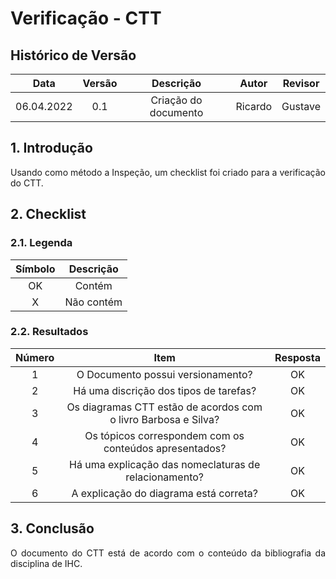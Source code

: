 # Verificação - CTT


## Histórico de Versão

|  Data  | Versão | Descrição | Autor | Revisor |
| :----: | :----: | :-------: | :---: | :----:  |
| 06.04.2022 | 0.1 | Criação do documento | Ricardo | Gustave |

## 1. Introdução
<p style="text-align: justify;">Usando como método a Inspeção, um checklist foi criado para a verificação do CTT.
</p>

## 2. Checklist

### 2.1. Legenda

| Símbolo | Descrição |
| :-----: | :-------: |
| OK  | Contém  |
| X | Não contém  |

### 2.2. Resultados

| Número | Item | Resposta |
|:----:|:----:|:----:|
|1|O Documento possui versionamento?|OK|
|2|Há uma discrição dos tipos de tarefas?|OK|
|3|Os diagramas CTT estão de acordos com o livro Barbosa e Silva?|OK|
|4|Os tópicos correspondem com os conteúdos apresentados?|OK|
|5|Há uma explicação das nomeclaturas de relacionamento?|OK|
|6|A explicação do diagrama está correta?|OK|


## 3. Conclusão
<p style="text-align: justify;">O documento do CTT está de acordo com o conteúdo da bibliografia da disciplina de IHC.
</p>